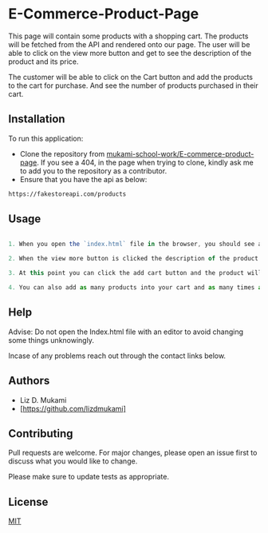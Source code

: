 # E-Commerce-Product-Page

This page will contain some products with a shopping cart. The products will be fetched from the API and rendered onto our page. The user will be able to click on the view more button and get to see the description of the product and its price.

The customer will be able to click on the Cart button and add the products to the cart for purchase. And see the number of products purchased in their cart.

## Installation


To run this application:

- Clone the repository from [mukami-school-work/E-commerce-product-page](https://github.com/mukami-school-work/E-commerce-product-page). If you see a 404, in the page when trying to clone, kindly ask me to add you to the repository as a contributor.
- Ensure that you have the api as below:

```bash
https://fakestoreapi.com/products
```

## Usage

```javascript

1. When you open the `index.html` file in the browser, you should see a number of products, displaying the images, price, and the view more button. 

2. When the view more button is clicked the description of the product is rendered on the page.

3. At this point you can click the add cart button and the product will be added into your cart.

4. You can also add as many products into your cart and as many times as you can.

```

## Help

Advise: Do not open the Index.html file with an editor to avoid changing some things unknowingly.

Incase of any problems reach out through the contact links below.


## Authors

- Liz D. Mukami  
- [https://github.com/lizdmukami]


## Contributing

Pull requests are welcome. For major changes, please open an issue first
to discuss what you would like to change.

Please make sure to update tests as appropriate.

## License

[MIT](https://choosealicense.com/licenses/mit/)
